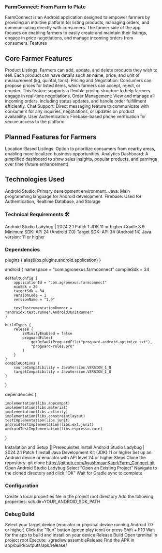 ### FarmConnect: From Farm to Plate
FarmConnect is an Android application designed to empower farmers by providing an intuitive platform for listing products, managing orders, and communicating directly with consumers. 
The farmer side of the app focuses on enabling farmers to easily create and maintain their listings, engage in price negotiations, and manage incoming orders from consumers.
Features
## Core Farmer Features
 Product Listings: Farmers can add, update, and delete products they wish to sell. Each product can have details such as name, price, and unit of measurement (kg, quintal, tons).
 Pricing and Negotiation: Consumers can propose prices for listed items, which farmers can accept, reject, or counter. This feature supports a flexible pricing structure to help farmers engage in real-time negotiations.
Order Management: View and manage all incoming orders, including status updates, and handle order fulfillment efficiently.
Chat Support: Direct messaging feature to communicate with consumers for any inquiries, negotiations, or updates on product availability.
User Authentication: Firebase-based phone verification for secure access to the platform
## Planned Features for Farmers
Location-Based Listings: Option to prioritize consumers from nearby areas, enabling more localized business opportunities.
Analytics Dashboard: A simplified dashboard to show sales insights, popular products, and earnings over time (future enhancement).
## Technologies Used
Android Studio: Primary development environment.
Java: Main programming language for Android development.
Firebase: Used for Authentication, Realtime Database, and Storage
### Technical Requirements 🛠️
Android Studio Ladybug | 2024.2.1 Patch 1
JDK 11 or higher
Gradle 8.9
Minimum SDK: API 24 (Android 7.0)
Target SDK: API 34 (Android 14)
Java version: 11 or higher
### Dependencies
plugins {
    alias(libs.plugins.android.application)
}

android {
    namespace = "com.agronexus.farmconnect"
    compileSdk = 34

    defaultConfig {
        applicationId = "com.agronexus.farmconnect"
        minSdk = 26
        targetSdk = 34
        versionCode = 1
        versionName = "1.0"

        testInstrumentationRunner = "androidx.test.runner.AndroidJUnitRunner"
    }

    buildTypes {
        release {
            isMinifyEnabled = false
            proguardFiles(
                getDefaultProguardFile("proguard-android-optimize.txt"),
                "proguard-rules.pro"
            )
        }
    }
    compileOptions {
        sourceCompatibility = JavaVersion.VERSION_1_8
        targetCompatibility = JavaVersion.VERSION_1_8
    }
}

dependencies {

    implementation(libs.appcompat)
    implementation(libs.material)
    implementation(libs.activity)
    implementation(libs.constraintlayout)
    testImplementation(libs.junit)
    androidTestImplementation(libs.ext.junit)
    androidTestImplementation(libs.espresso.core)
}

Installation and Setup 🚀
Prerequisites
Install Android Studio Ladybug | 2024.2.1 Patch 1
Install Java Development Kit (JDK) 11 or higher
Set up an Android device or emulator with API level 24 or higher
Steps
Clone the repository:
git clone https://github.com/AyushmaanKapri/Farm_Connect.git
Open Android Studio Ladybug
Select "Open an Existing Project"
Navigate to the cloned directory and click "OK"
Wait for Gradle sync to complete

### Configuration
Create a local.properties file in the project root directory
Add the following properties:
sdk.dir=YOUR_ANDROID_SDK_PATH

### Debug Build
Select your target device (emulator or physical device running Android 7.0 or higher)
Click the "Run" button (green play icon) or press Shift + F10
Wait for the app to build and install on your device
Release Build
Open terminal in project root
Execute:
./gradlew assembleRelease
Find the APK in app/build/outputs/apk/release/
